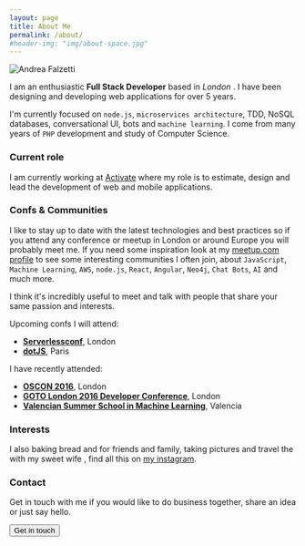 ```yaml
---
layout: page
title: About Me
permalink: /about/
#header-img: "img/about-space.jpg"
---
```


![Andrea Falzetti]({{site.urk}}/img/about.jpg)

I am an enthusiastic **Full Stack Developer** based in *London* <i class="em em-uk"></i>. I have been designing and developing web applications for over 5 years.

I'm currently focused on `node.js`, `microservices architecture`, TDD, NoSQL databases, conversational UI, bots and `machine learning`. I come from many years of `PHP` development and study of Computer Science.

### Current role
I am currently working at [Activate](http://activate.co.uk) where my role is to estimate, design and lead the development of web and mobile applications.

### Confs & Communities
I like to stay up to date with the latest technologies and best practices so if you attend any conference or meetup in London or around Europe you will probably meet me. If you need some inspiration look at my [meetup.com profile](https://www.meetup.com/members/195831274/) to see some interesting communities I often join, about `JavaScript`, `Machine Learning`, `AWS`, `node.js`, `React`, `Angular`, `Neo4j`, `Chat Bots`, `AI` and much more.

I think it's incredibly useful to meet and talk with people that share your same passion and interests.

Upcoming confs I will attend:

- **[Serverlessconf](http://london.serverlessconf.io)**, London <i class="em em-uk"></i>
- **[dotJS](http://dotjs.io)**, Paris <i class="em em-fr"></i>

I have recently attended:

- **[OSCON 2016](http://conferences.oreilly.com/oscon/open-source-eu)**, London <i class="em em-uk"></i>
- **[GOTO London 2016 Developer Conference](https://gotocon.com//london-2016/)**, London <i class="em em-uk"></i>
- **[Valencian Summer School in Machine Learning](https://bigml.com/events/valencian-summer-school-in-machine-learning-2016)**, Valencia <i class="em em-es"></i>

### Interests
I also <i class="em em-heart"></i> baking bread and <i class="em em-pizza"></i> for friends and family, taking pictures and travel the <i class="em em-earth_americas"></i> with my sweet wife <i class="em em-couple"></i>, find all this on [my instagram](https://www.instagram.com/rexromae/).

### Contact
Get in touch with me if you would like to do business together, share an idea or just say hello.

[<button class="btn btn-default">Get in touch</button>](mailto:andrea@falzetti.me)
